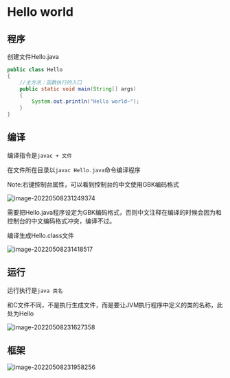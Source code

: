 # Hello world

## 程序

创建文件Hello.java

```java
public class Hello
{
	//主方法：函数执行的入口
	public static void main(String[] args) 
	{
		System.out.println("Hello world~");
	}
}
```

## 编译

编译指令是`javac + 文件`

在文件所在目录以`javac Hello.java`命令编译程序

Note:右键控制台属性，可以看到控制台的中文使用GBK编码格式

![image-20220508231249374](https://pic-1304959529.cos.ap-guangzhou.myqcloud.com/DB/image-20220508231249374.png)

需要把Hello.java程序设定为GBK编码格式，否则中文注释在编译的时候会因为和控制台的中文编码格式冲突，编译不过。

编译生成Hello.class文件

![image-20220508231418517](https://pic-1304959529.cos.ap-guangzhou.myqcloud.com/DB/image-20220508231418517.png)

## 运行

运行执行是`java 类名`

和C文件不同，不是执行生成文件，而是要让JVM执行程序中定义的类的名称，此处为Hello

![image-20220508231627358](https://pic-1304959529.cos.ap-guangzhou.myqcloud.com/DB/image-20220508231627358.png)

## 框架

![image-20220508231958256](https://pic-1304959529.cos.ap-guangzhou.myqcloud.com/DB/image-20220508231958256.png)